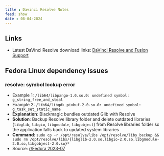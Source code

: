 ```yaml
---
title : Davinci Resolve Notes
feed: show
date : 08-04-2024
---
```

## Links
- Latest DaVinci Resolve download links: [DaVinci Resolve and Fusion Support](https://www.blackmagicdesign.com/support/family/davinci-resolve-and-fusion)

## Fedora Linux dependency issues

### resolve: symbol lookup error
- Example 1: `/lib64/libpango-1.0.so.0: undefined symbol: g_string_free_and_steal`
- Example 2: `/lib64/libgdk_pixbuf-2.0.so.0: undefined symbol: g_task_set_static_name`
- **Explanation**: Blackmagic bundles outdated Glib with Resolve
- **Solution**: Backup Resolve library folder and delete outdated libraries (`libglib`, `libgio`, `libgmodule`, `libgobject`) from Resolve libraries folder so the application falls back to updated system libraries
- **Command**: `sudo cp -r /opt/resolve/libs /opt/resolve/libs_backup && sudo rm /opt/resolve/libs/{libglib-2.0.so,libgio-2.0.so,libgmodule-2.0.so,libgobject-2.0.so}*`
- Source: [r/Fedora 2023-07](https://www.reddit.com/r/Fedora/comments/12z32r1/davinci_resolve_libpango_undefined_symbol_g/)
